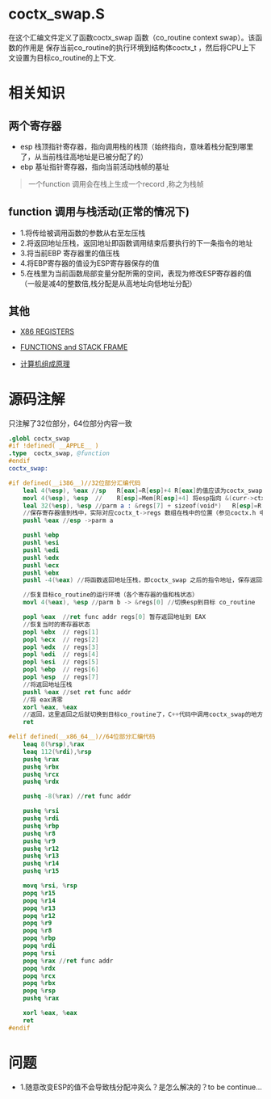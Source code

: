 ﻿# coctx_swap.S

在这个汇编文件定义了函数coctx_swap 函数（co_routine context swap）。该函数的作用是
保存当前co_routine的执行环境到结构体coctx_t ，然后将CPU上下文设置为目标co_routine的上下文.

# 相关知识

## 两个寄存器

* esp 栈顶指针寄存器，指向调用栈的栈顶（始终指向，意味着栈分配到哪里了，从当前栈往高地址是已被分配了的）
* ebp 基址指针寄存器，指向当前活动栈帧的基址

>一个function 调用会在栈上生成一个record ,称之为栈帧

## function 调用与栈活动(正常的情况下)

* 1.将传给被调用函数的参数从右至左压栈
* 2.将返回地址压栈，返回地址即函数调用结束后要执行的下一条指令的地址
* 3.将当前EBP 寄存器里的值压栈
* 4.将EBP寄存器的值设为ESP寄存器保存的值
* 5.在栈里为当前函数局部变量分配所需的空间，表现为修改ESP寄存器的值（一般是减4的整数倍,栈分配是从高地址向低地址分配）

## 其他

* [X86 REGISTERS](https://en.wikibooks.org/wiki/X86_Assembly/X86_Architecture)

* [FUNCTIONS and STACK FRAME](https://en.wikibooks.org/wiki/X86_Disassembly/Functions_and_Stack_Frames)

* [计算机组成原理](http://product.dangdang.com/23793048.html)


# 源码注解

只注解了32位部分，64位部分内容一致

```s
.globl coctx_swap
#if !defined( __APPLE__ )
.type  coctx_swap, @function
#endif
coctx_swap:

#if defined(__i386__)//32位部分汇编代码
	leal 4(%esp), %eax //sp   R[eax]=R[esp]+4 R[eax]的值应该为coctx_swap的第一个参数在栈中的地址
	movl 4(%esp), %esp  //    R[esp]=Mem[R[esp]+4] 将esp指向 &(curr->ctx) 当前co_routine 上下文的内存地址
	leal 32(%esp), %esp //parm a : &regs[7] + sizeof(void*)   R[esp]=R[esp]+32 切换栈顶指针到当前co_routine的上下文变量在栈中的地址
    //保存寄存器值到栈中，实际对应coctx_t->regs 数组在栈中的位置（参见coctx.h 中coctx_t的定义）
	pushl %eax //esp ->parm a

	pushl %ebp
	pushl %esi
	pushl %edi
	pushl %edx
	pushl %ecx
	pushl %ebx
	pushl -4(%eax) //将函数返回地址压栈，即coctx_swap 之后的指令地址，保存返回地址到coctx_t->regs[0]

    //恢复目标co_routine的运行环境（各个寄存器的值和栈状态）
	movl 4(%eax), %esp //parm b -> &regs[0] //切换esp到目标 co_routine  ctx在栈中的起始地址,这个地址正好对应regs[0]

	popl %eax  //ret func addr regs[0] 暂存返回地址到 EAX
	//恢复当时的寄存器状态
	popl %ebx  // regs[1]
	popl %ecx  // regs[2]
	popl %edx  // regs[3]
	popl %edi  // regs[4]
	popl %esi  // regs[5]
	popl %ebp  // regs[6]
	popl %esp  // regs[7]
	//将返回地址压栈
	pushl %eax //set ret func addr
    //将 eax清零
	xorl %eax, %eax
	//返回，这里返回之后就切换到目标co_routine了，C++代码中调用coctx_swap的地方之后的代码将得不到立即执行
	ret

#elif defined(__x86_64__)//64位部分汇编代码
	leaq 8(%rsp),%rax
	leaq 112(%rdi),%rsp
	pushq %rax
	pushq %rbx
	pushq %rcx
	pushq %rdx

	pushq -8(%rax) //ret func addr

	pushq %rsi
	pushq %rdi
	pushq %rbp
	pushq %r8
	pushq %r9
	pushq %r12
	pushq %r13
	pushq %r14
	pushq %r15

	movq %rsi, %rsp
	popq %r15
	popq %r14
	popq %r13
	popq %r12
	popq %r9
	popq %r8
	popq %rbp
	popq %rdi
	popq %rsi
	popq %rax //ret func addr
	popq %rdx
	popq %rcx
	popq %rbx
	popq %rsp
	pushq %rax

	xorl %eax, %eax
	ret
#endif
```

# 问题

* 1.随意改变ESP的值不会导致栈分配冲突么？是怎么解决的？to be continue...
